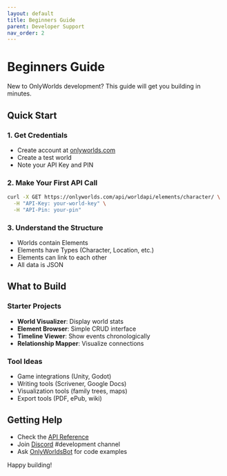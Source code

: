 ```yaml
---
layout: default
title: Beginners Guide
parent: Developer Support
nav_order: 2
---
```


# Beginners Guide

New to OnlyWorlds development? This guide will get you building in minutes.

## Quick Start

### 1. Get Credentials
- Create account at [onlyworlds.com](https://onlyworlds.com)
- Create a test world
- Note your API Key and PIN

### 2. Make Your First API Call

```bash
curl -X GET https://onlyworlds.com/api/worldapi/elements/character/ \
  -H "API-Key: your-world-key" \
  -H "API-Pin: your-pin"
```

### 3. Understand the Structure
- Worlds contain Elements
- Elements have Types (Character, Location, etc.)
- Elements can link to each other
- All data is JSON

## What to Build

### Starter Projects
- **World Visualizer**: Display world stats
- **Element Browser**: Simple CRUD interface  
- **Timeline Viewer**: Show events chronologically
- **Relationship Mapper**: Visualize connections

### Tool Ideas
- Game integrations (Unity, Godot)
- Writing tools (Scrivener, Google Docs)
- Visualization tools (family trees, maps)
- Export tools (PDF, ePub, wiki)

## Getting Help

- Check the [API Reference](../api-reference/)
- Join [Discord](https://discord.gg/twCjqvVBwb) #development channel
- Ask [OnlyWorldsBot](https://chatgpt.com/g/g-dydgDFnOz-onlyworldsbot) for code examples

Happy building!
